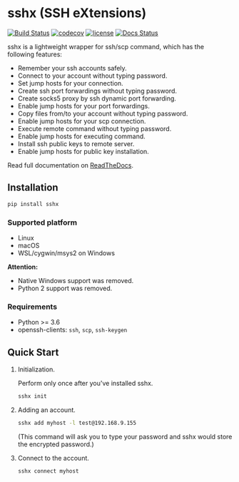 # sshx (SSH eXtensions)

[![Build Status](https://travis-ci.org/WqyJh/sshx.svg?branch=master)](https://travis-ci.org/WqyJh/sshx)
[![codecov](https://codecov.io/gh/WqyJh/sshx/branch/master/graph/badge.svg)](https://codecov.io/gh/WqyJh/sshx)
[![license](https://img.shields.io/badge/LICENCE-GPLv3-brightgreen.svg)](https://raw.githubusercontent.com/WqyJh/sshx/master/LICENSE)
[![Docs Status](https://readthedocs.org/projects/sshx/badge/?version=latest)](https://readthedocs.org/projects/sshx/badge/?version=latest)


sshx is a lightweight wrapper for ssh/scp command, which has the following features:

- Remember your ssh accounts safely.
- Connect to your account without typing password.
- Set jump hosts for your connection.
- Create ssh port forwardings without typing password.
- Create socks5 proxy by ssh dynamic port forwarding.
- Enable jump hosts for your port forwardings.
- Copy files from/to your account without typing password.
- Enable jump hosts for your scp connection.
- Execute remote command without typing password.
- Enable jump hosts for executing command.
- Install ssh public keys to remote server.
- Enable jump hosts for public key installation.

Read full documentation on [ReadTheDocs](https://sshx.readthedocs.io/en/latest/).


## Installation

```bash
pip install sshx
```

### Supported platform

- Linux
- macOS
- WSL/cygwin/msys2 on Windows

**Attention:**
- Native Windows support was removed.
- Python 2 support was removed.

### Requirements

- Python >= 3.6
- openssh-clients: `ssh`, `scp`, `ssh-keygen`


## Quick Start

1. Initialization.

    Perform only once after you've installed sshx.

    ```bash
    sshx init
    ```

2. Adding an account.

    ```bash
    sshx add myhost -l test@192.168.9.155
    ```

    (This command will ask you to type your password and sshx would store the encrypted password.)

3. Connect to the account.

    ```bash
    sshx connect myhost
    ```

